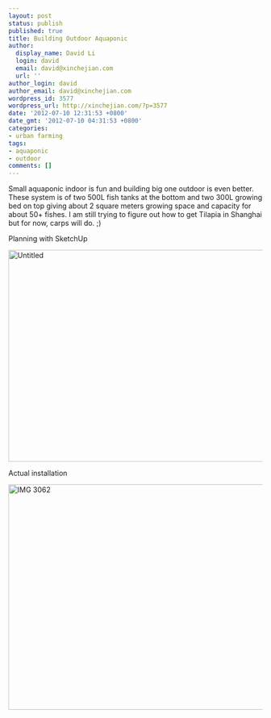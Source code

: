 ```yaml
---
layout: post
status: publish
published: true
title: Building Outdoor Aquaponic
author:
  display_name: David Li
  login: david
  email: david@xinchejian.com
  url: ''
author_login: david
author_email: david@xinchejian.com
wordpress_id: 3577
wordpress_url: http://xinchejian.com/?p=3577
date: '2012-07-10 12:31:53 +0800'
date_gmt: '2012-07-10 04:31:53 +0800'
categories:
- urban farming
tags:
- aquaponic
- outdoor
comments: []
---
```

<p>Small aquaponic indoor is fun and building big one outdoor is even better. These system is of two 500L fish tanks at the bottom and two 300L growing bed on top giving about 2 square meters growing space and capacity for about 50+ fishes. I am still trying to figure out how to get Tilapia in Shanghai but for now, carps will do. ;) </p></p>
<p>Planning with SketchUp</p></p>
<p><img style="display:block; margin-left:auto; margin-right:auto;" src="http://xinchejian.com/wp-content/uploads/2012/07/untitled.jpg" alt="Untitled" title="untitled.jpg" border="0" width="600" height="420" /></p>
<p>Actual installation</p></p>
<p><img style="display:block; margin-left:auto; margin-right:auto;" src="http://xinchejian.com/wp-content/uploads/2012/07/IMG_3062.jpg" alt="IMG 3062" title="IMG_3062.jpg" border="0" width="600" height="447" /></p>
